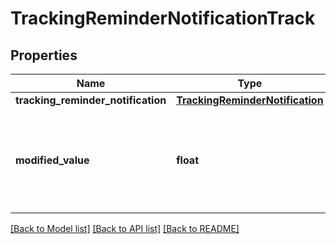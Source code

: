 # TrackingReminderNotificationTrack

## Properties
Name | Type | Description | Notes
------------ | ------------- | ------------- | -------------
**tracking_reminder_notification** | [**TrackingReminderNotification**](TrackingReminderNotification.md) |  | 
**modified_value** | **float** | Optional value to be recorded instead of the tracking reminder default value | [optional] 

[[Back to Model list]](../README.md#documentation-for-models) [[Back to API list]](../README.md#documentation-for-api-endpoints) [[Back to README]](../README.md)


